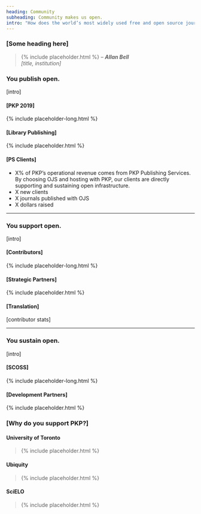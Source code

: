 ```yaml
---
heading: Community
subheading: Community makes us open.
intro: "How does the world’s most widely used free and open source journal publishing platform remain open? The answer is easy: you. Behind PKP is a vibrant, passionate, and international community of contributors who help to make our software better, together."
---
```


### [Some heading here]

> {% include placeholder.html %} <cite>&ndash; **Allan Bell** <br/>[title, institution]</cite>


### You publish open.

[intro]

#### [PKP 2019]

{% include placeholder-long.html %}

#### [Library Publishing]

{% include placeholder.html %}

#### [PS Clients]

- X% of PKP’s operational revenue comes from PKP Publishing Services. By choosing OJS and hosting with PKP, our clients are directly supporting and sustaining open infrastructure.  
- X new clients
- X journals published with OJS
- X dollars raised

---

### You support open.

[intro]

#### [Contributors]

{% include placeholder-long.html %}

#### [Strategic Partners]

{% include placeholder.html %}

#### [Translation]

[contributor stats]

---

### You sustain open.

[intro]

#### [SCOSS]

{% include placeholder-long.html %}

#### [Development Partners]

{% include placeholder.html %}

### [Why do you support PKP?]

#### **University of Toronto**

> {% include placeholder.html %}

#### **Ubiquity**

> {% include placeholder.html %}

#### **SciELO**

> {% include placeholder.html %}
